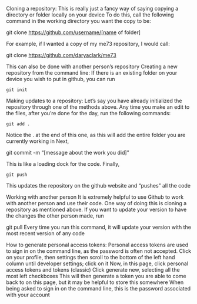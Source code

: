 Cloning a repository: 
This is really just a fancy way of saying copying a directory or folder locally on your device
To do this, call the following command in the working directory you want the copy to be:
 
git clone https://github.com/username/[name of folder]

For example, if I wanted a copy of my me73 repository, I would call:
	
git clone https://github.com/daryaclark/me73

This can also be done with another person’s repository
Creating a new repository from the command line:
If there is an existing folder on your device you wish to put in github, you can run 

	git init

Making updates to a repository:
Let’s say you have already initialized the repository through one of the methods above. Any time you make an edit to the files, after you’re done for the day, run the following commands:

	git add .

Notice the . at the end of this one, as this will add the entire folder you are currently working in
Next, 

git commit -m “[message about the work you did]”

This is like a loading dock for the code. Finally,

	git push

This updates the repository on the github website and “pushes” all the code 

Working with another person
It is extremely helpful to use Github to work with another person and use their code. One way of doing this is cloning a repository as mentioned above. If you want to update your version to have the changes the other person made, run

git pull
Every time you run this command, it will update your version with the most recent version of any code

How to generate personal access tokens:
Personal access tokens are used to sign in on the command line, as the password is often not accepted. 
Click on your profile, then settings then scroll to the bottom of the left hand column until developer settings; click on it
Now, in this page, click personal access tokens and tokens (classic)
Click generate new, selecting all the most left checkboxes
This will then generate a token you are able to come back to on this page, but it may be helpful to store this somewhere
When being asked to sign in on the command line, this is the password associated with your account

